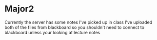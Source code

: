 # Major2
Currently the server has some notes I've picked up in class
I've uploaded both of the files from blackboard so you shouldn't need to connect to blackboard unless your looking at lecture notes
